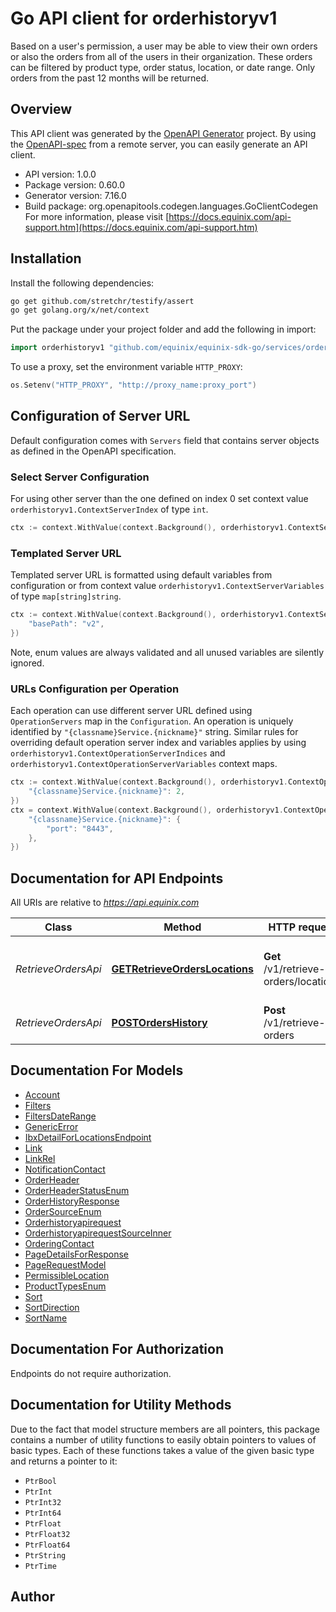 # Go API client for orderhistoryv1

Based on a user's permission, a user may be able to view their own orders or also the orders from all of the users in their organization. These orders can be filtered by product type, order status, location, or date range. Only orders from the past 12 months will be returned.

## Overview
This API client was generated by the [OpenAPI Generator](https://openapi-generator.tech) project.  By using the [OpenAPI-spec](https://www.openapis.org/) from a remote server, you can easily generate an API client.

- API version: 1.0.0
- Package version: 0.60.0
- Generator version: 7.16.0
- Build package: org.openapitools.codegen.languages.GoClientCodegen
For more information, please visit [https://docs.equinix.com/api-support.htm](https://docs.equinix.com/api-support.htm)

## Installation

Install the following dependencies:

```sh
go get github.com/stretchr/testify/assert
go get golang.org/x/net/context
```

Put the package under your project folder and add the following in import:

```go
import orderhistoryv1 "github.com/equinix/equinix-sdk-go/services/orderhistoryv1"
```

To use a proxy, set the environment variable `HTTP_PROXY`:

```go
os.Setenv("HTTP_PROXY", "http://proxy_name:proxy_port")
```

## Configuration of Server URL

Default configuration comes with `Servers` field that contains server objects as defined in the OpenAPI specification.

### Select Server Configuration

For using other server than the one defined on index 0 set context value `orderhistoryv1.ContextServerIndex` of type `int`.

```go
ctx := context.WithValue(context.Background(), orderhistoryv1.ContextServerIndex, 1)
```

### Templated Server URL

Templated server URL is formatted using default variables from configuration or from context value `orderhistoryv1.ContextServerVariables` of type `map[string]string`.

```go
ctx := context.WithValue(context.Background(), orderhistoryv1.ContextServerVariables, map[string]string{
	"basePath": "v2",
})
```

Note, enum values are always validated and all unused variables are silently ignored.

### URLs Configuration per Operation

Each operation can use different server URL defined using `OperationServers` map in the `Configuration`.
An operation is uniquely identified by `"{classname}Service.{nickname}"` string.
Similar rules for overriding default operation server index and variables applies by using `orderhistoryv1.ContextOperationServerIndices` and `orderhistoryv1.ContextOperationServerVariables` context maps.

```go
ctx := context.WithValue(context.Background(), orderhistoryv1.ContextOperationServerIndices, map[string]int{
	"{classname}Service.{nickname}": 2,
})
ctx = context.WithValue(context.Background(), orderhistoryv1.ContextOperationServerVariables, map[string]map[string]string{
	"{classname}Service.{nickname}": {
		"port": "8443",
	},
})
```

## Documentation for API Endpoints

All URIs are relative to *https://api.equinix.com*

Class | Method | HTTP request | Description
------------ | ------------- | ------------- | -------------
*RetrieveOrdersApi* | [**GETRetrieveOrdersLocations**](docs/RetrieveOrdersApi.md#getretrieveorderslocations) | **Get** /v1/retrieve-orders/locations | Retrieve order permissible IBX locations
*RetrieveOrdersApi* | [**POSTOrdersHistory**](docs/RetrieveOrdersApi.md#postordershistory) | **Post** /v1/retrieve-orders | Search Orders History


## Documentation For Models

 - [Account](docs/Account.md)
 - [Filters](docs/Filters.md)
 - [FiltersDateRange](docs/FiltersDateRange.md)
 - [GenericError](docs/GenericError.md)
 - [IbxDetailForLocationsEndpoint](docs/IbxDetailForLocationsEndpoint.md)
 - [Link](docs/Link.md)
 - [LinkRel](docs/LinkRel.md)
 - [NotificationContact](docs/NotificationContact.md)
 - [OrderHeader](docs/OrderHeader.md)
 - [OrderHeaderStatusEnum](docs/OrderHeaderStatusEnum.md)
 - [OrderHistoryResponse](docs/OrderHistoryResponse.md)
 - [OrderSourceEnum](docs/OrderSourceEnum.md)
 - [Orderhistoryapirequest](docs/Orderhistoryapirequest.md)
 - [OrderhistoryapirequestSourceInner](docs/OrderhistoryapirequestSourceInner.md)
 - [OrderingContact](docs/OrderingContact.md)
 - [PageDetailsForResponse](docs/PageDetailsForResponse.md)
 - [PageRequestModel](docs/PageRequestModel.md)
 - [PermissibleLocation](docs/PermissibleLocation.md)
 - [ProductTypesEnum](docs/ProductTypesEnum.md)
 - [Sort](docs/Sort.md)
 - [SortDirection](docs/SortDirection.md)
 - [SortName](docs/SortName.md)


## Documentation For Authorization

Endpoints do not require authorization.


## Documentation for Utility Methods

Due to the fact that model structure members are all pointers, this package contains
a number of utility functions to easily obtain pointers to values of basic types.
Each of these functions takes a value of the given basic type and returns a pointer to it:

* `PtrBool`
* `PtrInt`
* `PtrInt32`
* `PtrInt64`
* `PtrFloat`
* `PtrFloat32`
* `PtrFloat64`
* `PtrString`
* `PtrTime`

## Author




